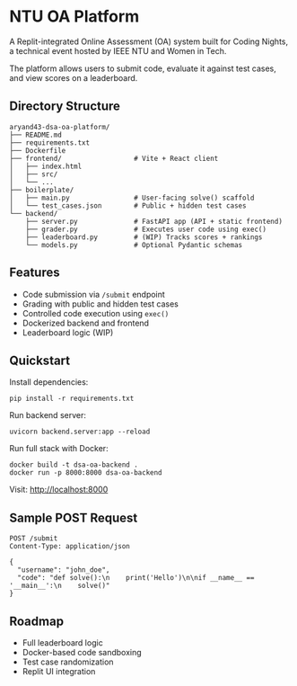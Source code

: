 # NTU OA Platform

A Replit-integrated Online Assessment (OA) system built for Coding Nights, a technical event hosted by IEEE NTU and Women in Tech.

The platform allows users to submit code, evaluate it against test cases, and view scores on a leaderboard.

## Directory Structure

```
aryand43-dsa-oa-platform/
├── README.md
├── requirements.txt
├── Dockerfile
├── frontend/                  # Vite + React client
│   ├── index.html
│   ├── src/
│   └── ...
├── boilerplate/
│   ├── main.py                # User-facing solve() scaffold
│   └── test_cases.json        # Public + hidden test cases
└── backend/
    ├── server.py              # FastAPI app (API + static frontend)
    ├── grader.py              # Executes user code using exec()
    ├── leaderboard.py         # (WIP) Tracks scores + rankings
    └── models.py              # Optional Pydantic schemas
```

## Features

* Code submission via `/submit` endpoint
* Grading with public and hidden test cases
* Controlled code execution using `exec()`
* Dockerized backend and frontend
* Leaderboard logic (WIP)

## Quickstart

Install dependencies:

```
pip install -r requirements.txt
```

Run backend server:

```
uvicorn backend.server:app --reload
```

Run full stack with Docker:

```
docker build -t dsa-oa-backend .
docker run -p 8000:8000 dsa-oa-backend
```

Visit: [http://localhost:8000](http://localhost:8000)

## Sample POST Request

```
POST /submit
Content-Type: application/json

{
  "username": "john_doe",
  "code": "def solve():\n    print('Hello')\n\nif __name__ == '__main__':\n    solve()"
}
```

## Roadmap

* Full leaderboard logic
* Docker-based code sandboxing
* Test case randomization
* Replit UI integration
